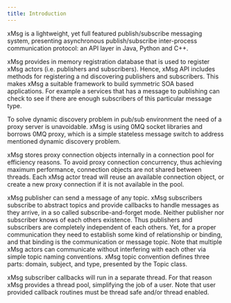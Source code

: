 ```yaml
---
title: Introduction
---
```


xMsg is a lightweight, yet full featured publish/subscribe messaging system,
presenting asynchronous publish/subscribe inter-process communication protocol:
an API layer in Java, Python and C++.

xMsg provides in memory registration database that is used to register xMsg actors
(i.e. publishers and subscribers). Hence, xMsg API includes methods for registering a
nd discovering publishers and subscribers. This makes xMsg a suitable framework to
build symmetric SOA based applications. For example a services that has a message
to publishing can check to see if there are enough subscribers of this particular message type.

To solve dynamic discovery problem in pub/sub environment the need of a proxy
server is unavoidable. xMsg is using 0MQ socket libraries and borrows 0MQ proxy,
which is a simple stateless message switch to address mentioned dynamic discovery problem.

xMsg stores proxy connection objects internally in a connection pool for
efficiency reasons. To avoid proxy connection concurrency, thus achieving
maximum performance, connection objects are not shared between threads.
Each xMsg actor tread will reuse an available connection object, or create
a new proxy connection if it is not available in the pool.

xMsg publisher can send a message of any topic. xMsg subscribers subscribe
to abstract topics and provide callbacks to handle messages as they arrive,
in a so called subscribe-and-forget mode. Neither publisher nor subscriber
knows of each others existence. Thus publishers and subscribers are completely
independent of each others. Yet, for a proper communication they need to
establish some kind of relationship or binding, and that binding is the
communication or message topic. Note that multiple xMsg actors can communicate
without interfering with each other via simple topic naming conventions.
xMsg topic convention defines three parts: domain, subject, and type,
presented by the Topic class.

xMsg subscriber callbacks will run in a separate thread. For that reason
xMsg provides a thread pool, simplifying the job of a user. Note that
user provided callback routines must be thread safe and/or thread enabled.
